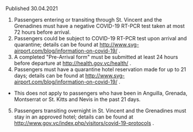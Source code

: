 Published 30.04.2021
1. Passengers entering or transiting through St. Vincent and the Grenadines must have a negative COVID-19 RT-PCR test taken at most 72 hours before arrival.
2. Passengers could be subject to COVID-19 RT-PCR test upon arrival and quarantine; details can be found at <a href="http://www.svg-airport.com/blog/information-on-covid-19/">http://www.svg-airport.com/blog/information-on-covid-19/</a> .
3. A completed "Pre-Arrival form" must be submitted at least 24 hours before departure at <a href="http://health.gov.vc/health/">http://health.gov.vc/health/</a> .
4. Passengers must have a quarantine hotel reservation made for up to 21 days; details can be found at <a href="http://www.svg-airport.com/blog/information-on-covid-19/">http://www.svg-airport.com/blog/information-on-covid-19/</a> .
- This does not apply to passengers who have been in Anguilla, Grenada, Montserrat or St. Kitts and Nevis in the past 21 days.
5. Passengers transiting overnight in St. Vincent and the Grenadines must stay in an approved hotel; details can be found at <a href="http://www.gov.vc/index.php/visitors/covid-19-protocols">http://www.gov.vc/index.php/visitors/covid-19-protocols</a> .

